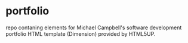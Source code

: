 # portfolio
repo contaning elements for Michael Campbell's software development portfolio
HTML template (Dimension) provided by HTML5UP.
